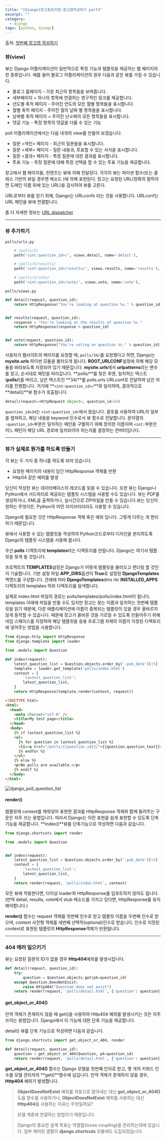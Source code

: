 ```yaml
---
title: "[Django]장고튜토리얼-장고앱작성하기 part3"
excerpt: ""
category:
  - django
tags: [python, django]
---
```


출처: [첫번째 장고앱 작성하기](https://docs.djangoproject.com/ko/3.1/intro/tutorial03/)



### 뷰(view)

뷰는 Django 어플리케이션이 일반적으로 특정 기능과 템플릿을 제공하는 웹 페이지의 한 종류입니다. 예를 들어 블로그 어플리케이션의 경우 다음과 같은 뷰를 가질 수 있습니다.

- 블로그 홈페이지 - 가장 최근의 항목들을 보여줍니다.
- 세부페이지 = 하나의 항목에 연결하는 영구적인 링크를 제공합니다.
- 년도별 축적 페이지 - 주어진 연도의 모든 월별 항목들을 표시합니다.
- 월별 축적 페이지 - 주어진 월의 날짜 별 항목들을 표시합니다.
- 날짜별 축적 페이지 = 주어진 난ㄹ짜의 모든 항목들을 표시합니다.
- 댓글 기능 - 특정 항목의 댓글을 다룰 수 있는 기능



poll 어플리케이션에서는 다음 네개의 view를 만들어 보겠습니다.

- 질문 <색인> 페이지 - 최근의 질문들을 표시합니다.
- 질문 <세부> 페이지 - 질문 내용과, 투표할 수 있는 서식을 표시합니다.
- 질문 <결과> 페이지 - 특정 질문에 대한 결과를 표시합니다.
- 투표 기능 - 측정 질문에 대해 특정 선택을 할 수 있는 투표 기능을 제공합니다.

장고에서 웹 페이지들, 컨텐츠는 뷰에 의해 전달된다. 각각의 뷰는 파이썬 함수(또는 클래스 기반의 뷰일 경우엔 메소드 )에 의해 표현된다. 장고는 요청된 URL(정확히 말하자면 도메인 이름 뒤에 있는 URL)을 검사하여 뷰를 고른다.

URL로부터 뷰를 얻기 위해, Django는 URLconfs 라는 것을 사용합니다. URLconf는 URL 패턴을 뷰에 연결합니다.

좀 더 자세한 정보는 [URL dispatcher](https://docs.djangoproject.com/ko/3.1/topics/http/urls/)

---



### 뷰 추가하기

`polls/urls.py`

```python
    # /polls/5/
    path('<int:question_id>/', views.detail, name='detail'),

    # /polls/5/results/
    path('<int:question_id>/results/', views.results, name='results'),

    # /polls/5/vote/
    path('<int:question_id>/vote/', views.vote, name='vote'),
```

`polls/views.py`

```python
def detail(reqeust, question_id):
    return HttpResponse("You're looking at question %s." % question_id)


def results(request, question_id):
    response = "You're looking at the results of question %s."
    return HttpResponse(response % question_id)


def vote(request, question_id):
    return HttpResponse("You're voting on question %s." % question_id)
```

사용자가 웹사이트의 페이지를 요청할 때, `polls/34/`를 요청했다고 하면, Django는 **mysite.urls** 파이썬 모듈을 불러오게 됩니다. **ROOT_URLCONF**설정에 의해 해당 모듈을 바라보도록 지정되어 있기 때문입니다. **mysite.urls**에서 **urlpatterns**라는 변수를 찾고, 순서대로 패턴을 따라갑니다. **polls/**를 찾은 후엔, 일치하는 텍스트(**polls/**)를 버리고, 남은 텍스트인 **34/**를 polls.urls URLconf로 전달하여 남은 처리를 진행합니다. 거기에 **`<int:question_id>/`**와 일치하여, 결과적으로 **detail()**뷰 함수가 호출됩니다.

```python
detail(request=<HttpRequest object>, question_id=34)
```

`question_id=34`는 `<int:question_id>`에서 왔습니다. 괄호를 사용하여 URL의 일부를 캡쳐하고, 해당 내용을 keyword 인수로서 뷰 함수로 전달합니다. 문자열의 `:question_id>`부분은 일치하는 패턴을 구별하기 위해 정의한 이름이며 `<int:`부분은 어느 패턴이 해당 URL 경로에 일치되어야 하는지를 결정하는 컨버터입니다.

---



### 뷰가 실제로 뭔가를 하도록 만들기

각 뷰는 두 가지 중 하나를 하도록 되어 있습니다.

- 요청된 페이지의 내용이 담긴 HttpResponse 객체를 반환
- Http04 같은 예외를 발생

당신이 작성한 뷰는 데이터베이스의 레코드를 읽을 수 있습니다. 또한 뷰는 Django나 Python에서 서드파티로 제공되는 템플릿 시스템을 사용할 수도 있습니다. 뷰는 PDF를 생성하거나, XML을 출력하거나, 실시간으로 ZIP파일을 만들 수 있습니다.뷰는 당신이 원하는 무엇이든, Python의 어떤 라이브러리라도 사용할 수 있습니다.

Django에 필요한 것은 HttpResponse 객체 혹은 예외 입니다. 그렇게 다루는 게 편리하기 때문입니다.



뷰에서 사용할 수 있는 템플릿을 작성하여 Python코드로부터 디자인을 분리하도록 Django의 템플릿 시스템을 사용해 봅시다.

우선 **polls** 디렉토리에 **templates**라는 디렉토리를 만듭니다. Django는 여기서 템플릿을 찾게 될 것입니다.

프로젝트의 **TEMPLATES**설정은 Django가 어떻게 템플릿을 불러오고 랜더링 할 것인지 기술합니다. 기본 설정 파일 **APP_DIRS**옵션이 **True**로 설정된 **DjangoTemplates** 백앤드를 구성합니다. 관례에 따라 **DjangoTemplates**dms rkr **INSTALLED_APPS**디렉토리의 templates 하위 디렉토리를 탐색합니다.

실제로 index.html 파일의 경로는 polls/templates/polls/index.html이 됩니다. templates 아래에 파일을 만들 수도 있지만 장고는 찾는 이름과 일치하는 첫번째 템플릿을 읽기 때문에, 다른 애플리케이션에 이름이 중복되는 템플릿이 있을 경우 올바르지 않게 동작할 수 있습니다. 때문에 장고가 올바른 것을 가르킬 수 있도록 만들어주기 위해 네임 스페이스를 지정하여 해당 템플릿을 응용 프로그램 자체의 이름이 지정된 디렉토리에 넣어주는 방법을 사용합니다.

```python
from django.http import HttpResponse
from django.template import loader

from .models import Question

def index(request):
    latest_question_list = Question.objects.order_by('-pub_date')[:5]
    template = loader.get_template('polls/index.html')
    context = {
        'lastest_question_list':
        latest_question_list,
    }
    return HttpResponse(template.render(context, request))
```

```html
<!DOCTYPE html>
<html>
  <head>
    <meta charset="utf-8" />
    <title>My test page</title>
  </head>
  <body>
    {% if lastest_question_list %}
    <ul>
      {% for question in lastest_question_list %}
      <li><a href="/polls/{{question.id}}/">{{question.question_text}}</a></li>
      {% endfor %}
    </ul>
    {% else %}
    <p>No polls are available.</p>
    {% endif %}
  </body>
</html>
```

![django_poll_question_list](https://user-images.githubusercontent.com/53068706/107882568-67c35c80-6f2d-11eb-942d-1cc51f32c8f2.PNG)

#### **render()**

템플릿에 context를 채워넣어 표현한 결과를 HttpResponse 객체와 함께 돌려주는 구문은 자주 쓰는 용법입니다. 따라서 Django는 이런 표현을 쉽게 표현할 수 있도록 단축기능을 제공합니다. **index()**뷰를 단축기능으로 작성하면 다음과 같습니다. 

```python
from django.shortcuts import render

from .models import Question


def index(request):
    latest_question_list = Question.objects.order_by('-pub_date')[:5]
    context = {
        'lastest_question_list':
        latest_question_list,
    }
    return render(request, 'polls/index.html', context)
```

모든 뷰에 적용한다면, 더이상 loader와 HttpResponse를 임포트하지 않아도 됩니다. (만약 detail, results, vote에서 stub 메소드를 가지고 있다면, HttpResponse를 유지해야합니다.)

**render()** 함수는 request 객체를 첫번째 인수로 받고 템플릿 이름을 두번째 인수로 받으며, context 사전형 객체를 세번째 선택적(optional)인수로 받습니다. 인수로 지정된 context로 표현된 템플릿의 **HttpResponse**객체가 반환됩니다.

---



### 404 에러 일으키기

뷰는 요청된 질문의 ID가 없을 경우 **Http404**예외를 발생시킵니다.

```python
def detail(reqeust, question_id):
    try:
        question = Question.objects.get(pk=question_id)
    except Question.DoesNotExist:
        raise Http404("Question does not exist")
    return render(request, 'polls/detail.html', {'question': question})
```

#### get_object_or_404()

만약 객체가 존재하지 않을 때 get()을 사용하여 Http404 예외를 발생시키는 것은 자주 쓰이는 용법입니다. Django에서 이 기능에 대한 단축 기능을 제공합니다.

detail() 뷰를 단축 기능으로 작성하면 다음과 같습니다.

```python
from django.shortcuts import get_object_or_404, render

def detail(request, question_id):
    question = get_object_or_404(Question, pk=question_id)
    return render(request, 'polls/detail.html', {'question': question})
```

**get_object_or_404()** 함수는 Django 모델을 첫번째 인자로 받고, 몇 개의 키워드 인수를 모델 관리자의 **get()**함수에 넘깁니다. 만약 객체가 존재하지 않을 경우, **Http404** 예외가 발생합니다.

> **ObjectDoesNotExist** 예외를 자동으로 잡아내는 대신 **get_object_or_404()** 도움 한수를 사용하거나, **ObjectDoesNotExist** 예외를 사용하는 대신 **Http404**를 사용하는 이유는 무엇일까요?
>
> 모델 계층에 연결하는 방법이기 때문입니다. 
>
> Django의 중요한 설계 목표는 약결합(loose coupling)을 관리하는데에 있습니다. 일부 제어된 결합이 **django.shortcuts** 모듈에도 도입되었습니다.



